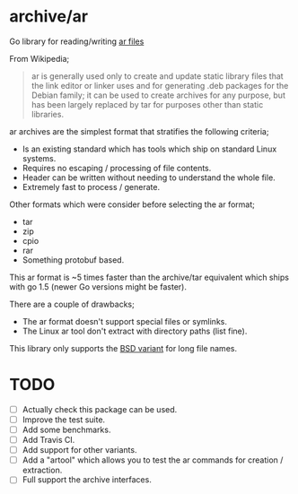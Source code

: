 # archive/ar

Go library for reading/writing [ar files](https://en.wikipedia.org/wiki/Ar_(Unix))

From Wikipedia;
> ar is generally used only to create and update static library files that the
> link editor or linker uses and for generating .deb packages for the Debian
> family; it can be used to create archives for any purpose, but has been
> largely replaced by tar for purposes other than static libraries.

ar archives are the simplest format that stratifies the following criteria;
 * Is an existing standard which has tools which ship on standard Linux
   systems.
 * Requires no escaping / processing of file contents.
 * Header can be written without needing to understand the whole file.
 * Extremely fast to process / generate.

Other formats which were consider before selecting the ar format;
 * tar
 * zip
 * cpio
 * rar
 * Something protobuf based.

This ar format is ~5 times faster than the archive/tar equivalent which ships
with go 1.5 (newer Go versions might be faster).

There are a couple of drawbacks;
 * The ar format doesn't support special files or symlinks.
 * The Linux ar tool don't extract with directory paths (list fine).

This library only supports the
[BSD variant](https://en.wikipedia.org/wiki/Ar_(Unix)#BSD_variant)
for long file names.

# TODO

 - [ ] Actually check this package can be used.
 - [ ] Improve the test suite.
 - [ ] Add some benchmarks.
 - [ ] Add Travis CI.
 - [ ] Add support for other variants.
 - [ ] Add a "artool" which allows you to test the ar commands for creation /
       extraction.
 - [ ] Full support the archive interfaces.
